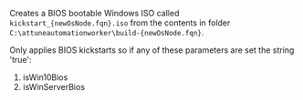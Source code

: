Creates a BIOS bootable Windows ISO called `kickstart_{newOsNode.fqn}.iso` from the contents in folder `C:\attuneautomationworker\build-{newOsNode.fqn}`.


Only applies BIOS kickstarts so if any of these parameters are set the string 'true':

1. isWin10Bios
2. isWinServerBios